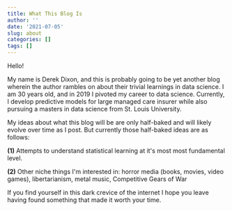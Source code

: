 ```yaml
---
title: What This Blog Is
author: ''
date: '2021-07-05'
slug: about
categories: []
tags: []
---
```


Hello!

My name is Derek Dixon, and this is probably going to be yet another blog wherein the author rambles on about their trivial learnings in data science. I am 30 years old, and in 2019 I pivoted my career to data science. Currently, I develop predictive models for large managed care insurer while also pursuing a masters in data science from St. Louis University.

My ideas about what this blog will be are only half-baked and will likely evolve over time as I post. But currently those half-baked ideas are as follows:

**(1)** Attempts to understand statistical learning at it's most most fundamental level. 

**(2)** Other niche things I'm interested in: horror media (books, movies, video games), libertarianism, metal music, Competitive Gears of War

If you find yourself in this dark crevice of the internet I hope you leave having found something that made it worth your time.
